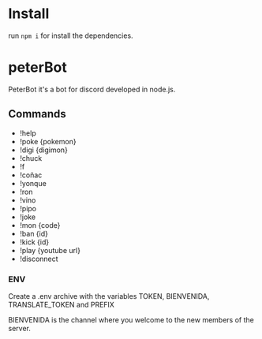 # Install
run `npm i` for install the dependencies.

# peterBot
PeterBot it's a bot for discord developed in node.js.

## Commands
- !help
- !poke {pokemon}
- !digi {digimon}
- !chuck
- !f
- !coñac
- !yonque
- !ron
- !vino
- !pipo
- !joke
- !mon {code}
- !ban {id}
- !kick {id}
- !play {youtube url}
- !disconnect

### ENV
Create a .env archive with the variables TOKEN, BIENVENIDA, TRANSLATE_TOKEN and PREFIX

BIENVENIDA is the channel where you welcome to the new members of the server.